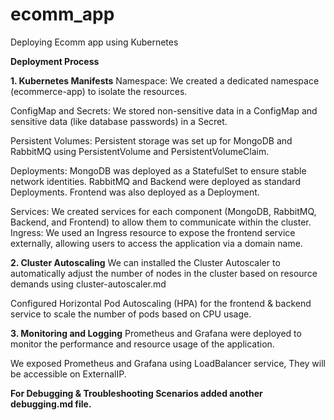 # ecomm_app
Deploying Ecomm app using Kubernetes

**Deployment Process**

**1. Kubernetes Manifests**
Namespace: We created a dedicated namespace (ecommerce-app) to isolate the resources.

ConfigMap and Secrets: We stored non-sensitive data in a ConfigMap and sensitive data (like database passwords) in a Secret.

Persistent Volumes: Persistent storage was set up for MongoDB and RabbitMQ using PersistentVolume and PersistentVolumeClaim.

Deployments:
MongoDB was deployed as a StatefulSet to ensure stable network identities.
RabbitMQ and Backend were deployed as standard Deployments.
Frontend was also deployed as a Deployment.

Services:
We created services for each component (MongoDB, RabbitMQ, Backend, and Frontend) to allow them to communicate within the cluster.
Ingress: We used an Ingress resource to expose the frontend service externally, allowing users to access the application via a domain name.

**2. Cluster Autoscaling**
We can installed the Cluster Autoscaler to automatically adjust the number of nodes in the cluster based on resource demands using cluster-autoscaler.md

Configured Horizontal Pod Autoscaling (HPA) for the frontend & backend service to scale the number of pods based on CPU usage.

**3. Monitoring and Logging**
Prometheus and Grafana were deployed to monitor the performance and resource usage of the application.

We exposed Prometheus and Grafana using LoadBalancer service, They will be accessible on ExternalIP.

**For Debugging & Troubleshooting Scenarios added another debugging.md file.**
